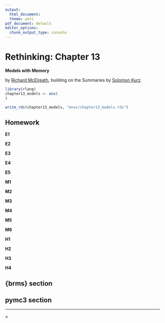```yaml
---
output:
  html_document:
  theme: yeti
pdf_document: default
editor_options: 
  chunk_output_type: console
---
```


# Rethinking: Chapter 13

**Models with Memory**



by [Richard McElreath](https://xcelab.net/rm/statistical-rethinking/), building on the Summaries by [Solomon Kurz](https://bookdown.org/content/4857/).



```r
library(rlang)
chapter13_models <- env(
)

write_rds(chapter13_models, "envs/chapter13_models.rds")
```


## Homework

**E1**



**E2**



**E3**



**E4**



**E5**



**M1**



**M2**



**M3**



**M4**



**M5**



**M6**



**H1**



**H2**



**H3**



**H4**



## {brms} section

## pymc3 section

---

<div id="myModal" class="modal">
  <span class="close">&times;</span>
  <img class="modal-content" id="img01">
  <div id="caption"></div>
</div>

<script src="./js/zoom.js"></script>
